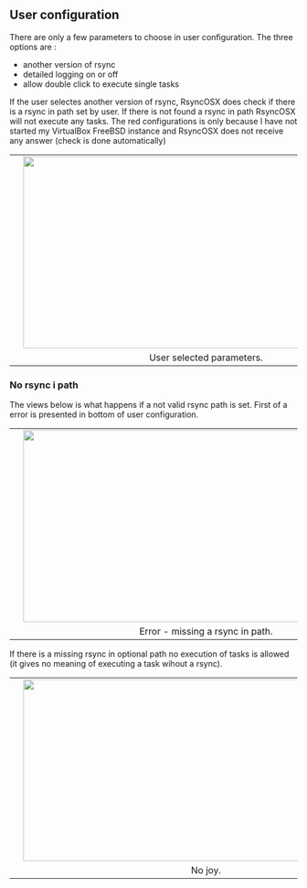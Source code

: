 <h2>User configuration</h2>

There are only a few parameters to choose in user configuration. The three options are :
<ul>
<li>another version of rsync</li>
<li>detailed logging on or off</li>
<li>allow double click to execute single tasks</li>
</ul>
If the user selectes another version of rsync, RsyncOSX does check if there is a rsync in path set by user. If there is not found a rsync in path RsyncOSX will not execute any tasks. The red configurations is only because I have not started my VirtualBox FreeBSD instance and RsyncOSX does not receive any answer (check is done automatically)

<table align="center" cellpadding="0" cellspacing="0" class="tr-caption-container" style="margin-left: auto; margin-right: auto; text-align: center;">
<tbody>
<tr><td style="text-align: center;">
<a href="https://2.bp.blogspot.com/-h7b8RpZ9lc4/WBQqLxmCMyI/AAAAAAAAL7U/mhef5atFxcITHPg0Z1OnNmU7bmXuzfbigCLcB/s1600/Screen%2BShot%2B2016-10-29%2Bat%2B06.48.11.png" imageanchor="1" style="margin-left: 1em; margin-right: 1em;"><img border="0" height="336" src="https://2.bp.blogspot.com/-h7b8RpZ9lc4/WBQqLxmCMyI/AAAAAAAAL7U/mhef5atFxcITHPg0Z1OnNmU7bmXuzfbigCLcB/s640/Screen%2BShot%2B2016-10-29%2Bat%2B06.48.11.png" width="640" /></a></a></td></tr>
<tr><td class="tr-caption" style="text-align: center;">User selected parameters.</td></tr>
</tbody>
</table>

<h3>No rsync i path</h3>

The views below is what happens if a not valid rsync path is set. First of a error is presented in bottom of user configuration.

<table align="center" cellpadding="0" cellspacing="0" class="tr-caption-container" style="margin-left: auto; margin-right: auto; text-align: center;">
<tbody>
<tr><td style="text-align: center;">
<a href="https://1.bp.blogspot.com/-hygkB2SLc_M/WCdKYhJOhBI/AAAAAAAAL94/Uhv_Q-EhgVE_qbYwFHWwcF1ij5azzypkgCLcB/s1600/Screen%2BShot%2B2016-11-12%2Bat%2B17.56.56.png" imageanchor="1" style="margin-left: 1em; margin-right: 1em;"><img border="0" height="336" src="https://1.bp.blogspot.com/-hygkB2SLc_M/WCdKYhJOhBI/AAAAAAAAL94/Uhv_Q-EhgVE_qbYwFHWwcF1ij5azzypkgCLcB/s640/Screen%2BShot%2B2016-11-12%2Bat%2B17.56.56.png" width="640" /></a></a></td></tr>
<tr><td class="tr-caption" style="text-align: center;">Error - missing a rsync in path.</td></tr>
</tbody>
</table>
If there is a missing rsync in optional path no execution of tasks is allowed (it gives no meaning of executing a task wihout a rsync).
<table align="center" cellpadding="0" cellspacing="0" class="tr-caption-container" style="margin-left: auto; margin-right: auto; text-align: center;">
<tbody>
<tr><td style="text-align: center;">
<a href="https://4.bp.blogspot.com/-iELDYlqrkIg/WCdKYN4iCNI/AAAAAAAAL90/zihVBpuGrqgk_FMXs7jQowuIK6TtfLuewCLcB/s1600/Screen%2BShot%2B2016-11-12%2Bat%2B17.57.11.png" imageanchor="1" style="margin-left: 1em; margin-right: 1em;"><img border="0" height="318" src="https://4.bp.blogspot.com/-iELDYlqrkIg/WCdKYN4iCNI/AAAAAAAAL90/zihVBpuGrqgk_FMXs7jQowuIK6TtfLuewCLcB/s640/Screen%2BShot%2B2016-11-12%2Bat%2B17.57.11.png" width="640" /></a></a></td></tr>
<tr><td class="tr-caption" style="text-align: center;">No joy.</td></tr>
</tbody>
</table>
